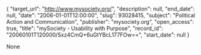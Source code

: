 {
  "target_url": "http://www.mysociety.org/", 
  "description": null, 
  "end_date": null, 
  "date": "2006-01-01T12:00:00", 
  "slug": 93028415, 
  "subject": "Political Action and Communication", 
  "publisher": "mysociety.org", 
  "open_access": true, 
  "title": "mySociety - Usability with Purpose", 
  "record_id": "20060101T120000/Sxz4CmQ+6uGtYBcL177FOw==", 
  "start_date": null
}

None